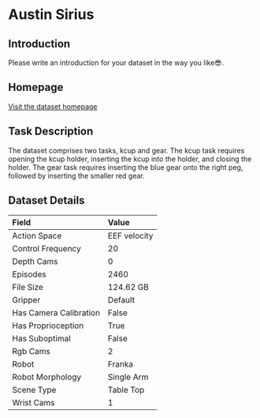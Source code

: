 # Austin Sirius


## Introduction

Please write an introduction for your dataset in the way you like:sunglasses:.


## Homepage

[Visit the dataset homepage](https://ut-austin-rpl.github.io/sirius/)


## Task Description

The dataset comprises two tasks, kcup and gear. The kcup task requires opening the kcup holder, inserting the kcup into the holder, and closing the holder. The gear task requires inserting the blue gear onto the right peg, followed by inserting the smaller red gear.


## Dataset Details

| Field                            | Value                    |
|:---------------------------------|:-------------------------|
| Action Space                     | EEF velocity           |
| Control Frequency                     | 20           |
| Depth Cams                     | 0           |
| Episodes                     | 2460           |
| File Size                     |  124.62 GB           |
| Gripper                     | Default           |
| Has Camera Calibration                     | False           |
| Has Proprioception                     | True           |
| Has Suboptimal                     | False           |
| Rgb Cams                     | 2           |
| Robot                     | Franka           |
| Robot Morphology                     | Single Arm           |
| Scene Type                     | Table Top           |
| Wrist Cams                     | 1           |


